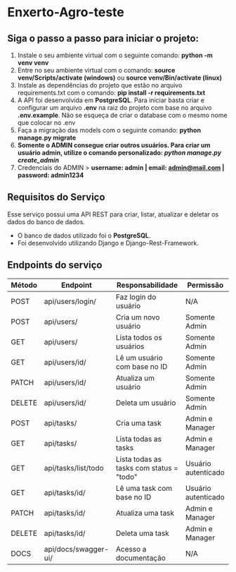 # Enxerto-Agro-teste
## Siga o passo a passo para iniciar o projeto:
 1. Instale o seu ambiente virtual com o seguinte comando: **python -m venv venv**
 2. Entre no seu ambiente virtual com o comando: **source venv/Scripts/activate (windows)** ou **source venv/Bin/activate (linux)**
 3. Instale as dependências do projeto que estão no arquivo requirements.txt com o comando: **pip install -r requirements.txt**
 4. A API foi desenvolvida em  **PostgreSQL**. Para iniciar basta criar e configurar um arquivo  **.env** na raiz do projeto com base no arquivo  **.env.example**. Não se esqueça de criar o database com o mesmo nome que colocar no .env
 5. Faça a migração das models com o seguinte comando: **python manage.py migrate**
 6. **Somente o ADMIN consegue criar outros usuários. Para criar um usuário admin, utilize o comando personalizado: _python manage.py create_admin_**
 7. Credenciais do ADMIN > **username: admin | email: admin@mail.com | password: admin1234**

## Requisitos do Serviço

Esse serviço possui uma API REST para criar, listar, atualizar e deletar os dados do banco de dados.

- O banco de dados utilizado foi  o **PostgreSQL**.
- Foi desenvolvido utilizando Django e Django-Rest-Framework.

## Endpoints do serviço

| Método | Endpoint              | Responsabilidade                               | Permissão           |
| ------ | --------------------  | ---------------------------------------------- | ------------------- |
| POST   | api/users/login/      | Faz login do usuário                           | N/A                 |
| POST   | api/users/            | Cria um novo usuário                           | Somente Admin       |
| GET    | api/users/            | Lista todos os usuários                        | Somente Admin       |
| GET    | api/users/id/         | Lê um usuário com base no ID                   | Somente Admin       |
| PATCH  | api/users/id/         | Atualiza um usuário                            | Somente Admin       | 
| DELETE | api/users/id/         | Deleta um usuário                              | Somente Admin       |
| POST   | api/tasks/            | Cria uma task                                  | Admin e Manager     |
| GET    | api/tasks/            | Lista todas as tasks                           | Admin e Manager     |
| GET    | api/tasks/list/todo   | Lista todas as tasks com status = "todo"       | Usuário autenticado |
| GET    | api/tasks/id/         | Lê uma task com base no ID                     | Usuário autenticado |
| PATCH  | api/tasks/id/         | Atualiza uma task                              | Admin e Manager     |
| DELETE | api/tasks/id/         | Deleta uma task                                | Admin e Manager     |
| DOCS   | api/docs/swagger-ui/  | Acesso a documentação                          | N/A                 |


